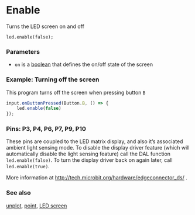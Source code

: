# Enable

Turns the LED screen on and off

```sig
led.enable(false);
```

### Parameters

* ``on`` is a [boolean](/types/boolean) that defines the on/off state of the screen

### Example: Turning off the screen

This program turns off the screen when pressing button ``B``

```typescript
input.onButtonPressed(Button.B, () => {
    led.enable(false)
});
```

### Pins: P3, P4, P6, P7, P9, P10

These pins are coupled to the LED matrix display, and also it’s associated ambient light sensing mode.
To disable the display driver feature (which will automatically disable the light sensing feature) call the DAL function ``led.enable(false)``. 
To turn the display driver back on again later, call ``led.enable(true)``.

More information at http://tech.microbit.org/hardware/edgeconnector_ds/ .

### See also

[unplot](/reference/led/unplot), [point](/reference/led/point), [LED screen](/device/screen)
